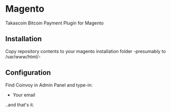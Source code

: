 Magento
=======

Takascoin Bitcoin Payment Plugin for Magento

## Installation

Copy repository contents to your magento installation folder -presumably to /var/www/html/-

## Configuration

Find Coinvoy in Admin Panel and type-in:
- Your email

..and that's it.
